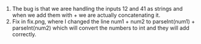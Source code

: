 1. The bug is that we aree handling the inputs 12 and 41 as strings and when we add them with + we are actually concatenating it.
2. Fix in fix.png, where I changed the line num1 + num2 to parseInt(num1) + parseInt(num2) which will convert the numbers to int and they will add correctly.
